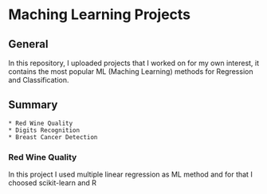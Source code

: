 # Maching Learning Projects
## General 
In this repository, I uploaded projects that I worked on for my own interest, it contains the most 
popular ML (Maching Learning) methods for Regression and Classification.

## Summary
	
	* Red Wine Quality
	* Digits Recognition
	* Breast Cancer Detection
	
### Red Wine Quality
In this project I used multiple linear regression as ML method and for that I choosed scikit-learn and R 
	
